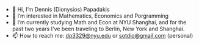 - 👋 Hi, I’m Dennis (Dionysios) Papadakis
- 👀 I’m interested in Mathematics, Economics and Porgramming 
- 🌱 I’m currently studying Math and Econ at NYU Shanghai, and for the past two years I've been traveling to Berlin, New York and Shanghai.
- 📫 How to reach me: dp3329@nyu.edu or sotdio@gmail.com (personal)

<!---
diopapadakis/diopapadakis is a ✨ special ✨ repository because its `README.md` (this file) appears on your GitHub profile.
You can click the Preview link to take a look at your changes.
--->
